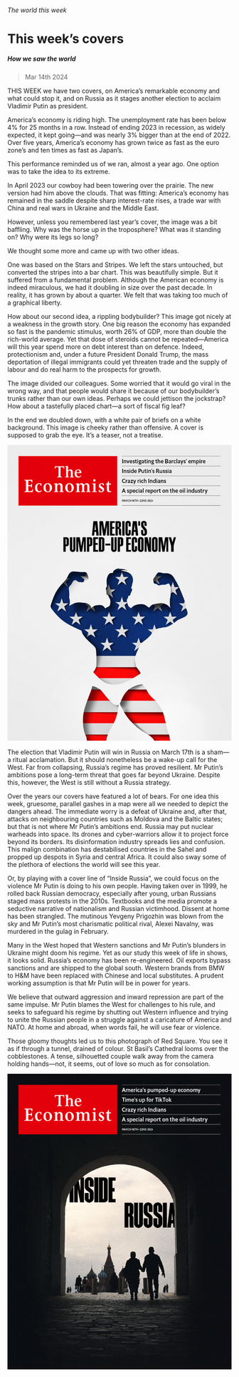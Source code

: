 ###### The world this week

# This week’s covers 

##### How we saw the world 

> Mar 14th 2024 

THIS WEEK we have two covers, on America’s remarkable economy and what could stop it, and on Russia as it stages another election to acclaim Vladimir Putin as president.


America’s economy is riding high. The unemployment rate has been below 4% for 25 months in a row. Instead of ending 2023 in recession, as widely expected, it kept going—and was nearly 3% bigger than at the end of 2022. Over five years, America’s economy has grown twice as fast as the euro zone’s and ten times as fast as Japan’s.


This performance reminded us of  we ran, almost a year ago. One option was to take the idea to its extreme. 

In April 2023 our cowboy had been towering over the prairie. The new version had him above the clouds. That was fitting: America’s economy has remained in the saddle despite sharp interest-rate rises, a trade war with China and real wars in Ukraine and the Middle East. 


However, unless you remembered last year’s cover, the image was a bit baffling. Why was the horse up in the troposphere? What was it standing on? Why were its legs so long?


We thought some more and came up with two other ideas.

One was based on the Stars and Stripes. We left the stars untouched, but converted the stripes into a bar chart. This was beautifully simple. But it suffered from a fundamental problem. Although the American economy is indeed miraculous, we had it doubling in size over the past decade. In reality, it has grown by about a quarter. We felt that was taking too much of a graphical liberty.

How about our second idea, a rippling bodybuilder? This image got nicely at a weakness in the growth story. One big reason the economy has expanded so fast is the pandemic stimulus, worth 26% of GDP, more than double the rich-world average. Yet that dose of steroids cannot be repeated—America will this year spend more on debt interest than on defence. Indeed, protectionism and, under a future President Donald Trump, the mass deportation of illegal immigrants could yet threaten trade and the supply of labour and do real harm to the prospects for growth.


The image divided our colleagues. Some worried that it would go viral in the wrong way, and that people would share it because of our bodybuilder’s trunks rather than our own ideas. Perhaps we could jettison the jockstrap? How about a tastefully placed chart—a sort of fiscal fig leaf?


In the end we doubled down, with a white pair of briefs on a white background. This image is cheeky rather than offensive. A cover is supposed to grab the eye. It’s a teaser, not a treatise. 

![image](images/20240316_DE_UK.jpg) 


 

 


The election that Vladimir Putin will win in Russia on March 17th is a sham—a ritual acclamation. But it should nonetheless be a wake-up call for the West. Far from collapsing, Russia’s regime has proved resilient. Mr Putin’s ambitions pose a long-term threat that goes far beyond Ukraine. Despite this, however, the West is still without a Russia strategy. 

Over the years our covers have featured a lot of bears. For one idea this week, gruesome, parallel gashes in a map were all we needed to depict the dangers ahead. The immediate worry is a defeat of Ukraine and, after that, attacks on neighbouring countries such as Moldova and the Baltic states; but that is not where Mr Putin’s ambitions end. Russia may put nuclear warheads into space. Its drones and cyber-warriors allow it to project force beyond its borders. Its disinformation industry spreads lies and confusion. This malign combination has destabilised countries in the Sahel and propped up despots in Syria and central Africa. It could also sway some of the plethora of elections the world will see this year.

Or, by playing with a cover line of “Inside Russia”, we could focus on the violence Mr Putin is doing to his own people. Having taken over in 1999, he rolled back Russian democracy, especially after young, urban Russians staged mass protests in the 2010s. Textbooks and the media promote a seductive narrative of nationalism and Russian victimhood. Dissent at home has been strangled. The mutinous Yevgeny Prigozhin was blown from the sky and Mr Putin’s most charismatic political rival, Alexei Navalny, was murdered in the gulag in February.


Many in the West hoped that Western sanctions and Mr Putin’s blunders in Ukraine might doom his regime. Yet as our study this week of life in  shows, it looks solid. Russia’s economy has been re-engineered. Oil exports bypass sanctions and are shipped to the global south. Western brands from BMW to H&amp;M have been replaced with Chinese and local substitutes. A prudent working assumption is that Mr Putin will be in power for years.

We believe that outward aggression and inward repression are part of the same impulse. Mr Putin blames the West for challenges to his rule, and seeks to safeguard his regime by shutting out Western influence and trying to unite the Russian people in a struggle against a caricature of America and NATO. At home and abroad, when words fail, he will use fear or violence. 


Those gloomy thoughts led us to this photograph of Red Square. You see it as if through a tunnel, drained of colour. St Basil’s Cathedral looms over the cobblestones. A tense, silhouetted couple walk away from the camera holding hands—not, it seems, out of love so much as for consolation.

![image](images/20240316_DE_EU.jpg) 


 

 

